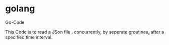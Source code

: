 # golang
Go-Code


This Code is to read a JSon file , concurrently, by seperate groutines, after a specified time interval.
